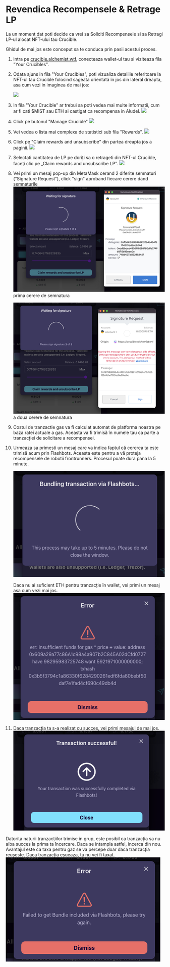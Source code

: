 # Revendica Recompensele & Retrage LP

La un moment dat poti decide ca vrei sa Soliciti Recompensele si sa Retragi LP-ul alocat NFT-ului tau Crucible. 

Ghidul de mai jos este conceput sa te conduca prin pasii acestui proces. 

1. Intra pe [crucible.alchemist.wtf](https://crucible.alchemist.wtf/), conecteaza wallet-ul tau si viziteaza fila "Your Crucibles".
2. Odata ajuns in fila "Your Crucibles", poti vizualiza detaliile referitoare la NFT-ul tau Crucible folosind sageata orientată în jos din lateral dreapta, asa cum vezi in imaginea de mai jos:

  
   ![](../../.gitbook/assets/screenshot-2021-05-07-at-12.50.58.png) 

3. In fila "Your Crucible" ar trebui sa poti vedea mai multe informatii, cum ar fi cati $MIST sau ETH ai castigat ca recompensa in Aludel.  ![](../../.gitbook/assets/screenshot-2021-05-07-at-12.50.42.png) 
4. Click pe butonul "Manage Crucible" ![](../../.gitbook/assets/screenshot-2021-05-07-at-12.51.04.png) 
5. Vei vedea o lista mai complexa de statistici sub fila "Rewards".  ![](../../.gitbook/assets/screenshot-2021-05-07-at-12.51.22.png) 
6. Click pe "Claim rewards and unsubscribe" din partea dreapta jos a paginii. ![](../../.gitbook/assets/screenshot-2021-05-07-at-13.05.52.png) 
7. Selectati cantitatea de LP pe doriți sa o retrageti din NFT-ul Crucible, faceți clic pe „Claim rewards and unsubscribe LP”. ![](../../.gitbook/assets/screenshot-2021-05-07-at-13.06.00.png) 
8. Vei primi un mesaj pop-up din MetaMask cerand 2 diferite semnaturi \(“Signature Request”\), click "sign" aproband fiecare cerere dand semnaturile  
   ![](../../.gitbook/assets/2.png)   
   prima cerere de semnatura

  
   ![](../../.gitbook/assets/3%20%281%29%20%283%29.png)  
    a doua cerere de semnatura  


 

9. Costul de tranzactie gas va fi calculat automat de platforma noastra pe baza ratei actuale a gas. Aceasta va fi trimisă în numele tau ca parte a tranzacției de solicitare a recompensei.
10. Urmeaza sa primesti un mesaj care va indica faptul că cererea ta este trimisă acum prin Flashbots. Aceasta este pentru a vă proteja recompensele de robotii frontrunners. Procesul poate dura pana la 5 minute.

    ![](../../.gitbook/assets/4%20%281%29.png)  
  
    Daca nu ai suficient ETH pentru tranzacție în wallet, vei primi un mesaj asa cum vezi mai jos.  
    ![](../../.gitbook/assets/edlin%20%281%29.png)

 11. Daca tranzacția ta s-a realizat cu succes, vei primi mesajul de mai jos.  
       ![](../../.gitbook/assets/6%20%281%29.png)   
  
Datorita naturii tranzacțiilor trimise in grup, este posibil ca tranzacția sa nu aiba succes la prima ta încercare. Daca se intampla astfel, incerca din nou. Avantajul este ca taxa pentru gaz se va percepe doar daca tranzacția reușeste. Daca tranzacția eșueaza, tu nu vei fi taxat.  
       ![](../../.gitbook/assets/7%20%281%29.png)

 



